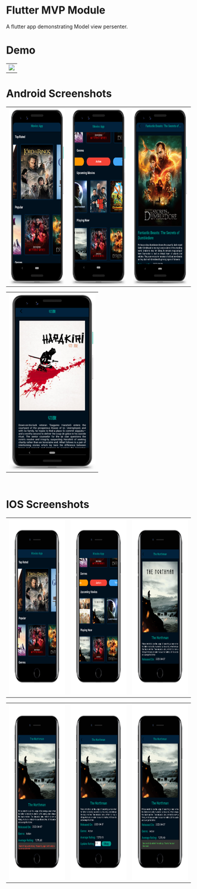 # Flutter MVP Module
A flutter app demonstrating Model view persenter.


# Demo
  <table>
  <tr>
  <td><img src="https://github.com/MarvelApps-Flutter/http_demo/blob/dev/working_demo/http_demo.gif" height="480px"></td>
    </tr>
  </table>

# Android Screenshots

<table>
  <tr>
    <td><img src="https://github.com/MarvelApps-Flutter/http_demo/blob/dev/screenshots/android/android1.png" height="480px"></td>
    <td><img src="https://github.com/MarvelApps-Flutter/http_demo/blob/dev/screenshots/android/android2.png" height="480px"></td>
    <td><img src="https://github.com/MarvelApps-Flutter/http_demo/blob/dev/screenshots/android/android3.png" height="480px"></td>
  </tr>
 </table>

<table>
  <tr>
    <td><img src="https://github.com/MarvelApps-Flutter/http_demo/blob/dev/screenshots/android/android4.png" height="480px"></td>
    
  </tr>
 </table>

</br>

# IOS Screenshots

<table>
  <tr>
    <td><img src="https://github.com/MarvelApps-Flutter/http_demo/blob/dev/screenshots/ios/ios1.png" height="480px"></td>
    <td><img src="https://github.com/MarvelApps-Flutter/http_demo/blob/dev/screenshots/ios/ios2.png" height="480px"></td>
    <td><img src="https://github.com/MarvelApps-Flutter/http_demo/blob/dev/screenshots/ios/ios3.png" height="480px"></td>
  </tr>
 </table>

<table>
  <tr>
    <td><img src="https://github.com/MarvelApps-Flutter/http_demo/blob/dev/screenshots/ios/ios4.png" height="480px"></td>
    <td><img src="https://github.com/MarvelApps-Flutter/http_demo/blob/dev/screenshots/ios/ios5.png" height="480px"></td>
    <td><img src="https://github.com/MarvelApps-Flutter/http_demo/blob/dev/screenshots/ios/ios6.png" height="480px"></td>
  </tr>
 </table>

 
